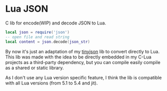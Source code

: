 # Lua JSON

C lib for encode(WIP) and decode JSON to Lua.

```lua
local json = require('json')
-- open file and read string
local content = json.decode(json_str)
```

By now it's just an adaptation of my [tinyjson](https://github.com/canoi12/tinyjson) lib to convert directly to Lua.
This lib was made with the idea to be directly embedded in my C-Lua projects as a third-party dependency, but you can compile easily compile as a shared or static library.

As I don't use any Lua version specific feature, I think the lib is compatible with all Lua versions (from 5.1 to 5.4 and jit).
